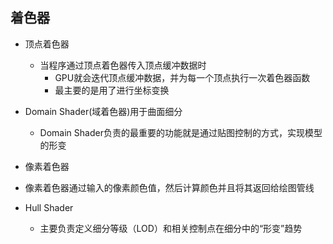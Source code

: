 ## 着色器

- 顶点着色器
  - 当程序通过顶点着色器传入顶点缓冲数据时
    - GPU就会迭代顶点缓冲数据，并为每一个顶点执行一次着色器函数
    - 最主要的是用了进行坐标变换

- Domain Shader(域着色器)用于曲面细分
  - Domain Shader负责的最重要的功能就是通过贴图控制的方式，实现模型的形变

-  像素着色器
  - 像素着色器通过输入的像素颜色值，然后计算颜色并且将其返回给绘图管线

- Hull Shader
  - 主要负责定义细分等级（LOD）和相关控制点在细分中的“形变”趋势
